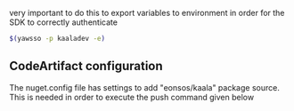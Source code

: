 very important to do this to export variables to environment in order for the SDK to correctly authenticate
```bash
$(yawsso -p kaaladev -e)
```

## CodeArtifact configuration
The nuget.config file has settings to add "eonsos/kaala" package source. This is needed in order to execute the push command given below